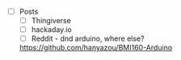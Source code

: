- [ ] Posts
  - [ ] Thingiverse
  - [ ] hackaday.io
  - [ ] Reddit - dnd arduino, where else?

  https://github.com/hanyazou/BMI160-Arduino

